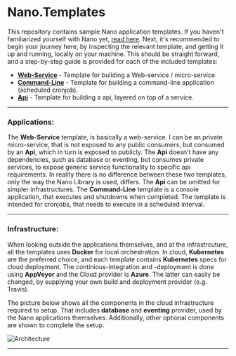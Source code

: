 # Nano.Templates
This repository contains sample Nano application templates. If you haven't familiarized yourself with Nano yet, [read here](https://github.com/Nano-Core/Nano.Library/blob/master/README.md). Next, it's recommended to begin your journey here, by inspecting the relevant template, and getting it up and running, locally on your machine. This should be straight forward, and a step-by-step guide is provided for each of the included templates: 

  - **[Web-Service](https://github.com/Nano-Core/Nano.Templates/tree/master/Web/README.md)** - Template for building a Web-service / micro-service. 
  - **[Command-Line](https://github.com/Nano-Core/Nano.Templates/tree/master/Console/README.md)** - Template for building a command-line application (scheduled cronjob). 
  - **[Api](https://github.com/Nano-Core/Nano.Templates/tree/master/Api/README.md)** - Template for building a api, layered on top of a service. 

*** 

### Applications:
The **Web-Service** template, is basically a web-service. I can be an private micro-service, that is not exposed to any public consumers, but consumed by an **Api**, which in turn is exposed to publicly. The **Api** doesn't have any dependencies, such as database or eventing, but consumes private services, to expose generic service functionality to specific api requirements. In reality there is no difference between these two templates, only the way the Nano Library is used, differs.  The **Api** can be omitted for simpler infrastructures. The **Command-Line** template is a console application, that executes and shutdowns when completed. The template is intended for cronjobs, that needs to execute in a scheduled interval.  

*** 

### Infrastructure:
When looking outside the applications themselves, and at the infrastrcuture, all the templates uses **Docker** for local orchestration. In cloud, **Kubernetes** are the preferred choice, and each template contains **Kubernetes** specs for cloud deployment. The continious-integration and -deployment is done using **AppVeyor** and the Cloud provider is **Azure**. The latter can easily be changed, by supplying your own build and deployment provider (e.g. Travis).  

The picture below shows all the components in the cloud infrastructure required to setup. That includes **database** and **eventing** provider, used by the Nano applications themselves. Additionally, other optional components are shown to complete the setup. 

![Architecture](https://raw.githubusercontent.com/wiki/Nano-Core/Nano.Templates/Images/Nano.Templates.Architecture.png)

***
